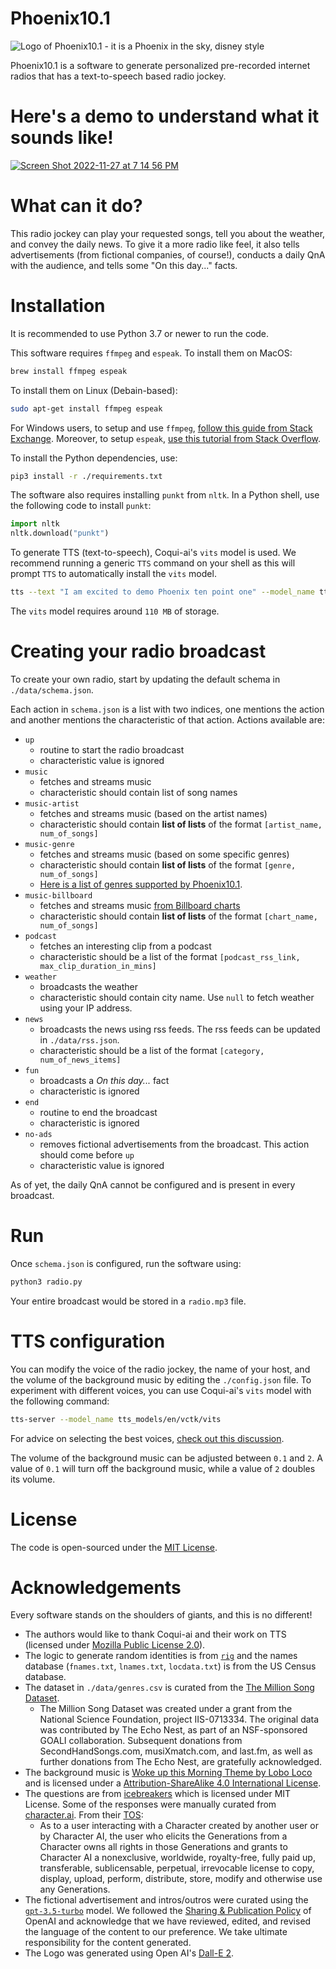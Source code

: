 # Phoenix10.1
![Logo of Phoenix10.1 - it is a Phoenix in the sky, disney style](https://user-images.githubusercontent.com/24948340/204136951-3a35b15a-c06c-43ca-b935-dff27651bd79.png)

Phoenix10.1 is a software to generate personalized pre-recorded internet radios that has a text-to-speech based radio jockey.

# Here's a demo to understand what it sounds like!
[![Screen Shot 2022-11-27 at 7 14 56 PM](https://user-images.githubusercontent.com/24948340/204167724-856f8d6f-c0d5-4d4a-bc36-cb9af0e13112.png)](https://soundcloud.com/parthparikh1999p/demo-of-phoenix101)

# What can it do?
This radio jockey can play your requested songs, tell you about the weather, and convey the daily news.
To give it a more radio like feel, it also tells advertisements (from fictional companies, of course!), conducts a daily QnA with the audience, and tells some "On this day..." facts.

# Installation
It is recommended to use Python 3.7 or newer to run the code.

This software requires `ffmpeg` and `espeak`. To install them on MacOS:
```bash
brew install ffmpeg espeak
```
To install them on Linux (Debain-based):
```bash
sudo apt-get install ffmpeg espeak
```
For Windows users, to setup and use `ffmpeg`, [follow this guide from Stack Exchange](https://video.stackexchange.com/questions/20495/how-do-i-set-up-and-use-ffmpeg-in-windows). Moreover, to setup `espeak`, [use this tutorial from Stack Overflow](https://stackoverflow.com/questions/17547531/how-to-use-espeak-with-python).

To install the Python dependencies, use:
```bash
pip3 install -r ./requirements.txt
```

The software also requires installing `punkt` from `nltk`.
In a Python shell, use the following code to install `punkt`:
```python
import nltk
nltk.download("punkt")
```

To generate TTS (text-to-speech), Coqui-ai's `vits` model is used.
We recommend running a generic `TTS` command on your shell as this will prompt `TTS` to automatically install the `vits` model.
```bash
tts --text "I am excited to demo Phoenix ten point one" --model_name tts_models/en/vctk/vits --speaker_idx p267 --out_path temp.wav
```
The `vits` model requires around `110 MB` of storage.

# Creating your radio broadcast

To create your own radio, start by updating the default schema in `./data/schema.json`. 

Each action in `schema.json` is a list with two indices, one mentions the action and another mentions the characteristic of that action.
Actions available are:
* `up`
  * routine to start the radio broadcast
  * characteristic value is ignored
* `music`
  * fetches and streams music
  * characteristic should contain list of song names
* `music-artist`
  * fetches and streams music (based on the artist names)
  * characteristic should contain **list of lists** of the format `[artist_name, num_of_songs]`
* `music-genre`
  * fetches and streams music (based on some specific genres)
  * characteristic should contain **list of lists** of the format `[genre, num_of_songs]`
  * [Here is a list of genres supported by Phoenix10.1](https://gist.github.com/pncnmnp/755341a694022c6b8679b1847922c62f).
* `music-billboard`
  * fetches and streams music [from Billboard charts](https://www.billboard.com/charts/)
  * characteristic should contain **list of lists** of the format `[chart_name, num_of_songs]`
* `podcast`
  * fetches an interesting clip from a podcast
  * characteristic should be a list of the format `[podcast_rss_link, max_clip_duration_in_mins]`
* `weather`
  * broadcasts the weather
  * characteristic should contain city name. Use `null` to fetch weather using your IP address.
* `news`
  * broadcasts the news using rss feeds. The rss feeds can be updated in `./data/rss.json`.
  * characteristic should be a list of the format `[category, num_of_news_items]`
* `fun`
  * broadcasts a *On this day...* fact
  * characteristic is ignored
* `end`
  * routine to end the broadcast
  * characteristic is ignored
* `no-ads`
  * removes fictional advertisements from the broadcast. This action should come before `up`
  * characteristic value is ignored

As of yet, the daily QnA cannot be configured and is present in every broadcast.

# Run
Once `schema.json` is configured, run the software using:
```bash
python3 radio.py
```
Your entire broadcast would be stored in a `radio.mp3` file.

# TTS configuration
You can modify the voice of the radio jockey, the name of your host, and the volume of the background music by editing the `./config.json` file. To experiment with different voices, you can use Coqui-ai's `vits` model with the following command:
```bash
tts-server --model_name tts_models/en/vctk/vits
```
For advice on selecting the best voices, [check out this discussion](https://github.com/coqui-ai/TTS/discussions/1891#discussioncomment-3457122).

The volume of the background music can be adjusted between `0.1` and `2`. A value of `0.1` will turn off the background music, while a value of `2` doubles its volume.

# License
The code is open-sourced under the [MIT License](./LICENSE).

# Acknowledgements
Every software stands on the shoulders of giants, and this is no different! 

* The authors would like to thank Coqui-ai and their work on TTS (licensed under [Mozilla Public License 2.0](https://github.com/coqui-ai/TTS/blob/dev/LICENSE.txt)). 
* The logic to generate random identities is from [`rig`](https://launchpad.net/ubuntu/+source/rig/1.11-1build1) and the names database (`fnames.txt`, `lnames.txt`, `locdata.txt`) is from the US Census database.
* The dataset in `./data/genres.csv` is curated from the [The Million Song Dataset](http://millionsongdataset.com/). 
  * The Million Song Dataset was created under a grant from the National Science Foundation, project IIS-0713334. The original data was contributed by The Echo Nest, as part of an NSF-sponsored GOALI collaboration. Subsequent donations from SecondHandSongs.com, musiXmatch.com, and last.fm, as well as further donations from The Echo Nest, are gratefully acknowledged.
* The background music is [Woke up this Morning Theme by Lobo Loco](https://freemusicarchive.org/music/Lobo_Loco/harvest-times/woke-up-this-morning-theme-fma-podcast-suggestion/) and is licensed under a [Attribution-ShareAlike 4.0 International License](https://creativecommons.org/licenses/by-sa/4.0/).
* The questions are from [icebreakers](https://github.com/ParabolInc/icebreakers/blob/main/lib/api.ts) which is licensed under MIT License. Some of the responses were manually curated from [character.ai](https://www.character.ai/). From their [TOS](https://beta.character.ai/tos): 
  * As to a user interacting with a Character created by another user or by Character AI, the user who elicits the Generations from a Character owns all rights in those Generations and grants to Character AI a nonexclusive, worldwide, royalty-free, fully paid up, transferable, sublicensable, perpetual, irrevocable license to copy, display, upload, perform, distribute, store, modify and otherwise use any Generations.
* The fictional advertisement and intros/outros were curated using the [`gpt-3.5-turbo`](https://openai.com/blog/introducing-chatgpt-and-whisper-apis) model. We followed the [Sharing & Publication Policy](https://openai.com/policies/sharing-publication-policy) of OpenAI and acknowledge that we have reviewed, edited, and revised the language of the content to our preference. We take ultimate responsibility for the content generated.
* The Logo was generated using Open AI's [Dall-E 2](https://openai.com/dall-e-2/).
